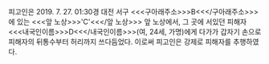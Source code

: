 피고인은 2019. 7. 27. 01:30경 대전 서구 <<<구아래주소>>>B<<</구아래주소>>>에 있는 <<<앞 노상>>>'C'<<</앞 노상>>> 앞 노상에서, 그 곳에 서있던 피해자 <<<내국인이름>>>D<<</내국인이름>>>(여, 24세, 가명)에게 다가가 갑자기 손으로 피해자의 뒤통수부터 허리까지 쓰다듬었다.
이로써 피고인은 강제로 피해자를 추행하였다.